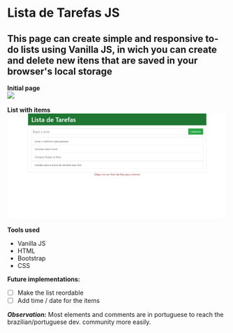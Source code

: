 # Lista de Tarefas JS
## This page can create simple and responsive to-do lists using Vanilla JS, in wich you can create and delete new itens that are saved in your browser's local storage

**Initial page**<br>
![](./screenshots/no-item.png)
 
 **List with items**<br>
![](./screenshots/with-items.png)

**Tools used**
- Vanilla JS
- HTML
- Bootstrap
- CSS

**Future implementations:**
- [ ] Make the list reordable
- [ ] Add time / date for the items

 ___Observation:___
 Most elements and comments are in portuguese to reach the brazilian/portuguese dev. community more easily.
